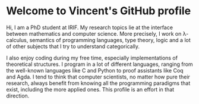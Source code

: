 # Welcome to Vincent's GitHub profile 

Hi, I am a PhD student at IRIF. My research topics lie at the interface between mathematics and computer science. More precisely, I work on λ-calculus, semantics of programming languages, type theory, logic and a lot of other subjects that I try to understand categorically.

I also enjoy coding during my free time, especially implementations of theoretical structures. I program in a lot of different languages, ranging from the well-known languages like C and Python to proof assistants like Coq and Agda. I tend to think that computer scientists, no matter how pure their research, always benefit from knowing all the programming paradigms that exist, including the more applied ones. This profile is an effort in that direction.
